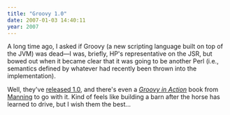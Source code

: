 ```yaml
---
title: "Groovy 1.0"
date: 2007-01-03 14:40:11
year: 2007
---
```

A long time ago, I asked if Groovy (a new scripting language built on top of the JVM) was dead—I was, briefly, HP's representative on the JSR, but bowed out when it became clear that it was going to be another Perl (i.e., semantics defined by whatever had recently been thrown into the implementation).

Well, they've <a href="http://glaforge.free.fr/weblog/index.php?itemid=200">released 1.0</a>, and there's even a <a href="http://www.manning.com/koenig/"><em>Groovy in Action</em></a> book from <a href="http://www.manning.com">Manning</a> to go with it.  Kind of feels like building a barn after the horse has learned to drive, but I wish them the best…
